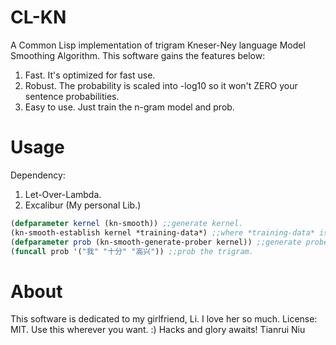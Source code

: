 # CL-KN

A Common Lisp implementation of trigram Kneser-Ney language Model Smoothing Algorithm. 
This software gains the features below:

1. Fast. It's optimized for fast use.
2. Robust. The probability is scaled into -log10 so it won't ZERO your sentence probabilities.
3. Easy to use. Just train the n-gram model and prob.

# Usage
Dependency:
1. Let-Over-Lambda.
2. Excalibur (My personal Lib.)

```lisp
(defparameter kernel (kn-smooth)) ;;generate kernel.
(kn-smooth-establish kernel *training-data*) ;;where *training-data* is a list of strings (word segments).
(defparameter prob (kn-smooth-generate-prober kernel)) ;;generate prober
(funcall prob '("我" "十分" "高兴")) ;;prob the trigram.
```
# About 
This software is dedicated to my girlfriend, Li. I love her so much.
License: MIT. Use this wherever you want. :)
Hacks and glory awaits!
Tianrui Niu
